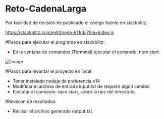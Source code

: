 # Reto-CadenaLarga

Por facilidad de revisión he publicado el código fuente en stackblitz.

https://stackblitz.com/edit/node-k11nbj?file=index.js

#Pasos para ejecutar el programa en stackblitz:
  * En la ventana de comandos (Terminal) ejecutar el comando: npm start

![image](https://user-images.githubusercontent.com/32346833/164159633-1b636fb2-723d-4bb9-8530-f4bfd9e6f39f.png)


#Pasos para levantar el proyecto en local:
 * Tener instalado nodejs de preferencia v14
 * Modificar el archivo de entrada input.txt de requerir algún cambio
 * Ejecutar el comando: npm start, sobre la raiz del directorio


#Revision de resultados:
 * Revisar el archivo generado output.txt
